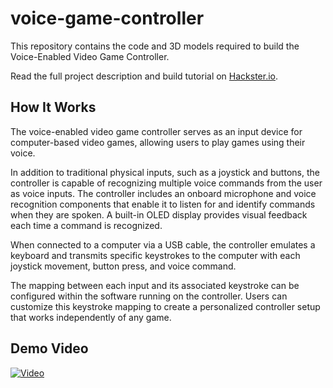 # voice-game-controller
This repository contains the code and 3D models required to build the Voice-Enabled Video Game Controller. 

Read the full project description and build tutorial on [Hackster.io](https://www.hackster.io/rhammell/voice-enabled-video-game-controller-c76200).

## How It Works
The voice-enabled video game controller serves as an input device for computer-based video games, allowing users to play games using their voice.

In addition to traditional physical inputs, such as a joystick and buttons, the controller is capable of recognizing multiple voice commands from the user as voice inputs. The controller includes an onboard microphone and voice recognition components that enable it to listen for and identify commands when they are spoken. A built-in OLED display provides visual feedback each time a command is recognized.

When connected to a computer via a USB cable, the controller emulates a keyboard and transmits specific keystrokes to the computer with each joystick movement, button press, and voice command. 

The mapping between each input and its associated keystroke can be configured within the software running on the controller. Users can customize this keystroke mapping to create a personalized controller setup that works independently of any game. 

## Demo Video
[![Video](https://img.youtube.com/vi/spnh6j_cPNY/0.jpg)](https://www.youtube.com/watch?v=spnh6j_cPNY)